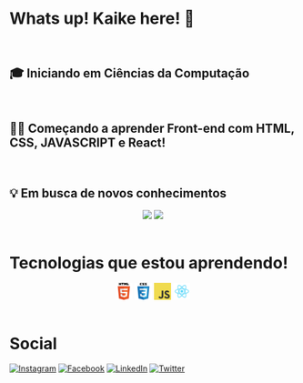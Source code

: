 # Whats up! Kaike here!  🚀 

<br>

## 🎓 Iniciando em Ciências da Computação

<br>

## 👨‍💻 Começando a aprender Front-end com HTML, CSS, JAVASCRIPT e React!

<br>

## 💡 Em busca de novos conhecimentos

<div align="center">
  <img height="200em" src="https://github-readme-stats.vercel.app/api?username=Kaike-Oliveira&theme=codeSTACKr">
  <img height="200em" src="https://github-readme-stats.vercel.app/api/top-langs/?username=Kaike-Oliveira&theme=codeSTACKr">
</div>

<br>

# Tecnologias que estou aprendendo!
<div align="center">
    <code><img height="30" alt="html5" src="https://raw.githubusercontent.com/github/explore/80688e429a7d4ef2fca1e82350fe8e3517d3494d/topics/html/html.png"></code>
    <code><img height="30" alt="css" src="https://raw.githubusercontent.com/github/explore/80688e429a7d4ef2fca1e82350fe8e3517d3494d/topics/css/css.png"></code>
    <code><img height="30" alt="javascript" src="https://raw.githubusercontent.com/github/explore/80688e429a7d4ef2fca1e82350fe8e3517d3494d/topics/javascript/javascript.png"></code>
    <code><img height="30" alt="react" src="https://raw.githubusercontent.com/github/explore/80688e429a7d4ef2fca1e82350fe8e3517d3494d/topics/react/react.png"></code>
</div>

<br>

# Social

  [![Instagram](https://img.shields.io/badge/Instagram-E4405F?style=for-the-badge&logo=instagram&logoColor=white
  )](https://www.instagram.com/kaikeol_kb/)
  [![Facebook](https://img.shields.io/badge/Facebook-1877F2?style=for-the-badge&logo=facebook&logoColor=white
  )](https://www.facebook.com/profile.php?id=100053407261853)
  [![LinkedIn](https://img.shields.io/badge/LinkedIn-0077B5?style=for-the-badge&logo=linkedin&logoColor=white
  )](https://www.linkedin.com/in/kaikeoliveira/)
  [![Twitter](https://img.shields.io/badge/Twitter-1DA1F2?style=for-the-badge&logo=twitter&logoColor=white
  )](https://twitter.com/KaikeOl25471020)
